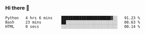 ### Hi there 👋

<!--START_SECTION:waka-->

```text
Python   4 hrs 6 mins    ██████████████████████▓░░   91.23 %
Bash     23 mins         ██░░░░░░░░░░░░░░░░░░░░░░░   08.63 %
HTML     0 secs          ░░░░░░░░░░░░░░░░░░░░░░░░░   00.14 %
```

<!--END_SECTION:waka-->
